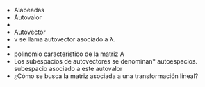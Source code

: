 - Alabeadas
- Autovalor
-
- Autovector
- v se llama autovector asociado a λ.
-
- polinomio característico de la matriz A
- Los subespacios de autovectores se denominan* autoespacios. subespacio asociado a este autovalor
- ¿Cómo se busca la matriz asociada a una transformación lineal?